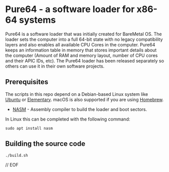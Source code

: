 # Pure64 - a software loader for x86-64 systems

Pure64 is a software loader that was initially created for BareMetal OS.
The loader sets the computer into a full 64-bit state with no legacy compatibility layers and also enables all available CPU Cores in the computer.
Pure64 keeps an information table in memory that stores important details about the computer (Amount of RAM and memory layout, number of CPU cores and their APIC IDs, etc).
The Pure64 loader has been released separately so others can use it in their own software projects.


## Prerequisites

The scripts in this repo depend on a Debian-based Linux system like [Ubuntu](https://www.ubuntu.com/download/desktop) or [Elementary](https://elementary.io). macOS is also supported if you are using [Homebrew](https://brew.sh).

- [NASM](https://nasm.us) - Assembly compiler to build the loader and boot sectors.

In Linux this can be completed with the following command:

	sudo apt install nasm


## Building the source code

	./build.sh


// EOF
